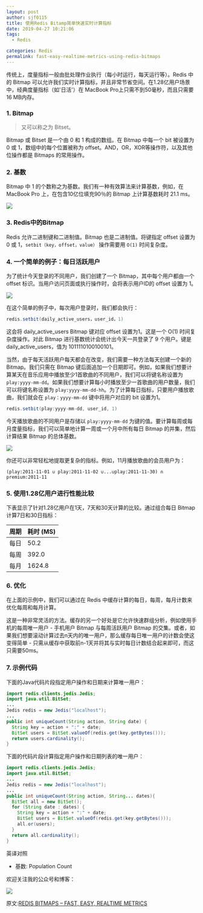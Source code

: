 ```yaml
---
layout: post
author: sjf0115
title: 使用Redis Bitamp简单快速实时计算指标
date: 2019-04-27 10:21:06
tags:
  - Redis

categories: Redis
permalink: fast-easy-realtime-metrics-using-redis-bitmaps
---
```


传统上，度量指标一般由批处理作业执行（每小时运行，每天运行等）。Redis 中的 Bitmap 可以允许我们实时计算指标，并且非常节省空间。在1.28亿用户场景中，经典度量指标（如'日活'）在 MacBook Pro上只需不到50毫秒，而且只需要16 MB内存。

### 1. Bitmap

> 又可以称之为 Bitset。

Bitmap 或 Bitset 是一个由 0 和 1 构成的数组。在 Bitmap 中每一个 bit 被设置为 0 或 1，数组中的每个位置被称为 offset。AND，OR，XOR等操作符，以及其他位操作都是 Bitmaps 的常用操作。

### 2. 基数

Bitmap 中 1 的个数称之为基数。我们有一种有效算法来计算基数，例如，在 MacBook Pro 上，在包含10亿位填充90％的 Bitmap 上计算基数耗时 21.1 ms。

![](https://github.com/sjf0115/PubLearnNotes/blob/master/image/Redis/fast-easy-realtime-metrics-using-redis-bitmaps-1.png?raw=true)

### 3. Redis中的Bitmap

Redis 允许二进制键和二进制值。Bitmap 也是二进制值。将键指定 offset 设置为 0 或 1，`setbit（key，offset，value）` 操作需要用 `O(1)` 时间复杂度。

### 4. 一个简单的例子：每日活跃用户

为了统计今天登录的不同用户，我们创建了一个 Bitmap，其中每个用户都由一个 offset 标识。当用户访问页面或执行操作时，会将表示用户ID的 offset 设置为 1。

![](https://github.com/sjf0115/PubLearnNotes/blob/master/image/Redis/fast-easy-realtime-metrics-using-redis-bitmaps-2.png?raw=true)

在这个简单的例子中，每次用户登录时，我们都会执行：
```java
redis.setbit(daily_active_users，user_id，1)
```
这会将 daily_active_users Bitmap 键对应 offset 设置为1。这是一个 O(1) 时间复杂度操作。对此 Bitmap 进行基数统计会统计出今天一共登录了 9 个用户。键是 daily_active_users，值为 1011110100100101。

当然，由于每天活跃用户每天都会在改变，我们需要一种方法每天创建一个新的 Bitmap。我们只需在 Bitmap 键后面追加一个日期即可。例如，如果我们想要计算某天在音乐应用中播放至少1首歌曲的不同用户，我们可以将键名称设置为 `play:yyyy-mm-dd`。如果我们想要计算每小时播放至少一首歌曲的用户数量，我们可以将键名称设置为 `play:yyyy-mm-dd-hh`。为了计算每日指标，只要用户播放歌曲，我们就会在 `play：yyyy-mm-dd` 键中将用户对应的 bit 设置为1。
```java
redis.setbit(play:yyyy-mm-dd, user_id, 1)
```
今天播放歌曲的不同用户是存储以 `play:yyyy-mm-dd` 为键的值。要计算每周或每月度量指标，我们可以简单地计算一周或一个月中所有每日 Bitmap 的并集，然后计算结果 Bitmap 的总体基数。

![](https://github.com/sjf0115/PubLearnNotes/blob/master/image/Redis/fast-easy-realtime-metrics-using-redis-bitmaps-3.png?raw=true)

你还可以非常轻松地提取更复杂的指标。例如，11月播放歌曲的会员用户为：
```
(play:2011-11-01 ∪ play:2011-11-02 ∪...∪play:2011-11-30) ∩ premium:2011-11
```

### 5. 使用1.28亿用户进行性能比较

下表显示了针对1.28亿用户在1天，7天和30天计算的比较。通过组合每日 Bitmap 计算7日和30日指标：

| 周期 | 耗时 (MS)|
|---|---|
| 每日	| 50.2 |
| 每周 |	392.0 |
| 每月 | 1624.8 |

### 6. 优化

在上面的示例中，我们可以通过在 Redis 中缓存计算的每日，每周，每月计数来优化每周和每月计算。

这是一种非常灵活的方法。缓存的另一个好处是它允许快速群组分析，例如使用手机的每周唯一用户 - 手机用户 Bitmap 与每周活跃用户 Bitmap 的交集。或者，如果我们想要滚动计算过去n天内的唯一用户，那么缓存每日唯一用户的计数会使这变得简单 - 只需从缓存中获取前n-1天并将其与实时每日计数结合起来即可，而这只需要50ms。

### 7. 示例代码

下面的Java代码片段指定用户操作和日期来计算唯一用户：
```java
import redis.clients.jedis.Jedis;
import java.util.BitSet;
...
Jedis redis = new Jedis("localhost");
...
public int uniqueCount(String action, String date) {
  String key = action + ":" + date;
  BitSet users = BitSet.valueOf(redis.get(key.getBytes()));
  return users.cardinality();
}
```
下面的代码片段计算指定用户操作和日期列表的唯一用户：
```java
import redis.clients.jedis.Jedis;
import java.util.BitSet;
...
Jedis redis = new Jedis("localhost");
...
public int uniqueCount(String action, String... dates){
  BitSet all = new BitSet();
  for (String date : dates) {
    String key = action + ":" + date;
    BitSet users = BitSet.valueOf(redis.get(key.getBytes()));
    all.or(users);
  }
  return all.cardinality();
}
```

英译对照
- 基数: Population Count

欢迎关注我的公众号和博客：

![](https://github.com/sjf0115/PubLearnNotes/blob/master/image/Other/smartsi.jpg?raw=true)

原文:[REDIS BITMAPS – FAST, EASY, REALTIME METRICS](https://blog.getspool.com/2011/11/29/fast-easy-realtime-metrics-using-redis-bitmaps/)
